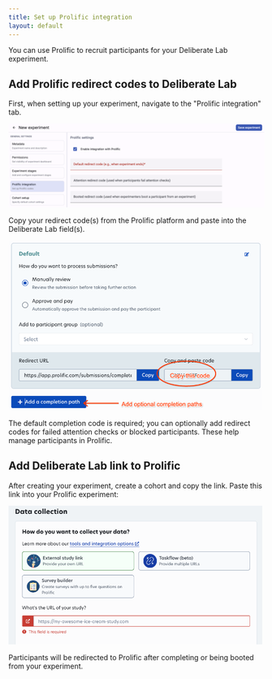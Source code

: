 ```yaml
---
title: Set up Prolific integration
layout: default
---
```


You can use Prolific to recruit participants for your Deliberate Lab
experiment.

## Add Prolific redirect codes to Deliberate Lab

First, when setting up your experiment, navigate to the "Prolific integration"
tab.

<img
  src="../assets/images/deliberate-lab-prolific-editor.png"
  alt="Screenshot of Prolific panel in Deliberate Lab experiment editor"
/>

Copy your redirect code(s) from the Prolific platform and paste into the
Deliberate Lab field(s).

<img
  src="../assets/images/prolific-copy-redirect-code.png"
  alt="Screenshot of Prolific platform showing places to copy redirect codes"
  style="max-width: 500px"
/>

The default completion code is required; you can optionally add redirect codes
for failed attention checks or blocked participants.
These help manage participants in Prolific.

## Add Deliberate Lab link to Prolific

After creating your experiment, create a cohort and copy the link.
Paste this link into your Prolific experiment:

<img
  src="../assets/images/prolific-add-cohort-link.png"
  alt="Screenshot of Prolific platform showing place to paste experiment URL"
  style="max-width: 500px"
/>

Participants will be redirected to Prolific after completing or being booted
from your experiment.